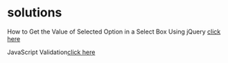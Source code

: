 <h1>solutions</h1>
<p>How to Get the Value of Selected Option in a Select Box Using jQuery  <a href="https://www.tutorialrepublic.com/faq/how-to-get-the-value-of-selected-option-in-a-select-box-using-jquery.php">click here</a> </p>

<p> JavaScript Validation<a href="https://www.tutorialrepublic.com/javascript-tutorial/javascript-form-validation.php">click here</a></p>
